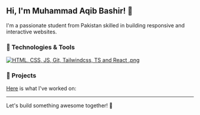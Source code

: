 ## Hi, I'm Muhammad Aqib Bashir! 👋

I'm a passionate student from Pakistan skilled in building responsive and interactive websites.

### 🔧 Technologies & Tools

[![HTML, CSS, JS, Git, Tailwindcss, TS and React .png](https://i.postimg.cc/x8W3zhKP/Picture1.png)](https://postimg.cc/ZvxNkfs9)

### 🌟 Projects

[Here](https://projectsbyaqib.netlify.app) is what I've worked on:

---

Let's build something awesome together! 🚀
